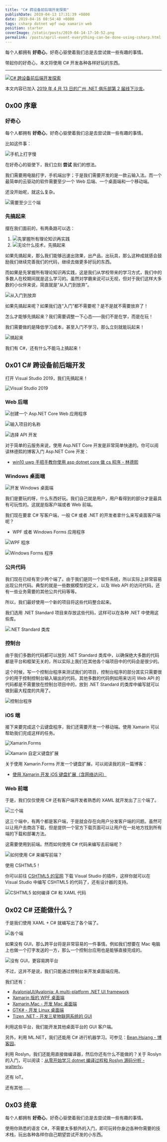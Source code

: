 ```yaml
---
title: "C# 跨设备前后端开发探索"
publishDate: 2019-04-13 17:31:39 +0800
date: 2019-04-16 08:54:48 +0800
tags: csharp dotnet wpf uwp xamarin web
position: starter
coverImage: /static/posts/2019-04-14-17-10-52.png
permalink: /posts/april-event-everything-can-be-done-using-csharp.html
---
```


每个人都拥有 **好奇心**，好奇心驱使着我们总是去尝试做一些有趣的事情。

带起你的好奇心，本文将使用 C# 开发各种各样好玩的东西。

---

[![C# 跨设备前后端开发探索](/static/posts/2019-04-14-17-10-52.png)](http://easinote.seewo.com/linkShare?id=7dc9e588977d4764b1ea1a4112716540)

本文内容已加入 [2019 年 4 月 13 日的广州 .NET 俱乐部第 2 届线下沙龙](https://github.com/guangzhou-dotnet-club/coursewares/tree/master/%E7%AC%AC2%E5%B1%8A%E7%BA%BF%E4%B8%8B%E6%B2%99%E9%BE%99%4020190413)。

<div id="toc"></div>

## 0x00 序章

### 好奇心

每个人都拥有 **好奇心**，好奇心驱使着我们总是去尝试做一些有趣的事情。

比如这件事：

![手机上打字慢](/static/posts/2019-04-14-17-22-55.png)

在好奇心的驱使下，我们立刻 **尝试** 我们的想法。

我们需要用电脑打字，手机端出字；于是我们需要开发的是一款云输入法。而一个最简单的云驱动的软件需要至少一个 Web 后端、一个桌面端和一个移动端。

还没开始呢，就这么复杂。

![需要至少三个端](/static/posts/2019-04-14-18-12-37.png)

### 先搞起来

摆在我们面前的，有两条路可以选：

1. ![先掌握所有理论知识再实践](/static/posts/2019-04-14-18-19-52.png)
1. ![无论什么技术，先搞起来](/static/posts/2019-04-14-18-20-13.png)

如果先搞起来，那么我们能够迅速出效果，出产品，出玩具，那么这种成就感会鼓励我们继续完善我们的代码，继续去做更多好玩的东西。

而如果是先掌握所有理论知识再实践，这是我们从学校带来的学习方式，我们中的多数人在校期间就是这么学习的。虽然对学霸来说可以无视，但对于我们这样大多数的小伙伴来说，简直就是“从入门到放弃”。

![从入门到放弃](/static/posts/2019-04-14-learn-and-give-up.gif)

如果先搞起来呢？如果我们连“入门”都不需要呢？是不是就不需要放弃了！

怎么才能够先搞起来？我们需要调整一下心态——我们不是在学，而是在玩！

我们需要做的是降低学习成本，甚至入门不学习，那么立刻就能玩起来！

![搞起来](/static/posts/2019-04-14-18-31-58.png)

我们有 C#，还有什么不能马上搞起来！

## 0x01 C# 跨设备前后端开发

打开 Visual Studio 2019，我们先搞起来！

![Visual Studio 2019](/static/posts/2019-04-14-18-33-07.png)

### Web 后端

![创建一个 Asp.NET Core Web 应用程序](/static/posts/2019-04-14-18-34-25.png)

![输入项目的名称](/static/posts/2019-04-14-18-34-30.png)

![选择 API 开发](/static/posts/2019-04-14-18-34-35.png)

对于简单的云服务来说，使用 Asp.NET Core 开发是非常简单快速的。你可以阅读林德熙的博客入门 Asp.NET Core 开发：

- [win10 uwp 手把手教你使用 asp dotnet core 做 cs 程序 - 林德熙](https://blog.lindexi.com/post/win10-uwp-%E6%89%8B%E6%8A%8A%E6%89%8B%E6%95%99%E4%BD%A0%E4%BD%BF%E7%94%A8-asp-dotnet-core-%E5%81%9A-cs-%E7%A8%8B%E5%BA%8F.html)

### Windows 桌面端

![开发 Windows 桌面端](/static/posts/2019-04-14-18-37-51.png)

我们是要玩的呀，什么东西好玩。我们自己就是用户，用户看得到的部分才是最具有可玩性的。这就是指客户端或者 Web 前端。

我们现在要拿 C# 写客户端，一般 C# 或者 .NET 的开发者拿什么来写桌面客户端呢？

- WPF 或者 Windows Forms 应用程序

![WPF 程序](/static/posts/2019-04-14-18-47-01.png)

![Windows Forms 程序](/static/posts/2019-04-14-18-47-06.png)

### 公共代码

我们现在已经有至少两个端了。由于我们是同一个软件系统，所以实际上非常容易出现公共代码。典型的就是一些数据模型的定义，以及 Web API 的访问代码，还有一些业务需要的其他公共代码等等。

所以，我们最好使用一个新的项目将这些代码整合起来。

我们选用 .NET Standard 项目来存放这些代码，这样可以在各种 .NET 中使用这些库。

![.NET Standard 类库](/static/posts/2019-04-14-18-50-07.png)

### 控制台

由于我们多数的代码都可以放到 .NET Standard 类库中，以确保绝大多数的代码都是平台和框架无关的，所以实际上我们在其他各个端项目中的代码会是很少的。

这个时候，写一个控制台程序来测试我们的项目，控制台程序的部分其实只需要很少的用于控制控制台输入输出的代码，其他多数的代码例如用来访问 Web API 的代码都是不需要放在控制台项目中的，放到 .NET Standard 的类库中编写就可以做到最大程度的共用了。

![控制台程序](/static/posts/2019-04-14-18-50-24.png)

### iOS 端

接下来要完成这个云键盘程序，我们还需要开发一个移动端。使用 Xamarin 可以帮助我们完成这样的任务。

![Xamarin.Forms](/static/posts/2019-04-14-18-52-54.png)

![Xamarin 自定义键盘扩展](/static/posts/2019-04-14-18-53-09.png)

关于使用 Xamarin.Forms 开发一个键盘扩展，可以阅读我的另一篇博客：

- [使用 Xamarin 开发 iOS 键盘扩展（含网络访问）](/post/develop-ios-keyboard-extension-using-xamarin)

### Web 前端

于是，我们仅仅使用 C# 还有客户端开发者熟悉的 XAML 就开发出了三个端了。

![三个端](/static/posts/2019-04-14-18-55-17.png)

这三个端中，有两个都是客户端，于是就会存在向用户分发客户端的问题。虽然可以让用户去商店下载，但是提供一个官方下载页面可以让用户在一处地方找到所有端的下载和部署方法。

这需要使用到前端。然而如何使用 C# 代码来编写去前端呢？

![如何使用 C# 来编写前端？](/static/posts/2019-04-14-18-57-35.png)

使用 CSHTML5！

你可以前往 [CSHTML5 的官网](http://www.cshtml5.com/) 下载 Visual Studio 的插件，这样你就可以在 Visual Studio 中编写 CSHTML5 的代码了，还有设计器的支持。

![CSHTML5 如何编译 C# 和 XAML 代码](/static/posts/2019-04-14-18-59-14.png)

## 0x02 C# 还能做什么？

于是我们使用 XAML + C# 就编写出了各个端了。

![各个端](/static/posts/2019-04-14-19-00-57.png)

如果没有 GUI，那么跨平台将是非常容易的一件事情。例如我们想要在 Mac 电脑上也做一个打字发送的一方，那么一个控制台应用也是能够直接完成的。

![没有 GUI，更容易跨平台](/static/posts/2019-04-15-08-09-34.png)

不过，这并不是说，我们只能通过控制台来开发桌面端应用。

我们还有：

- [AvaloniaUI/Avalonia: A multi-platform .NET UI framework](https://github.com/AvaloniaUI/Avalonia)
- [Xamarin 版的 WPF 桌面端](https://docs.microsoft.com/en-us/xamarin/xamarin-forms/platform/other/wpf)
- [Xamarin.Mac - 开发 Mac 桌面端](https://docs.microsoft.com/en-us/xamarin/mac/)
- [GTK# - 开发 Linux 桌面端](https://docs.microsoft.com/en-us/xamarin/xamarin-forms/platform/other/gtk?tabs=windows)
- [Tizen .NET - 开发三星物联网系统的 GUI](https://docs.microsoft.com/en-us/xamarin/xamarin-forms/platform/other/tizen)

利用这些平台，我们能开发其他桌面平台的 GUI 客户端。

另外，利用 ML.NET，我们还能用 C# 进行机器学习。可参见：[Bean.Hsiang - 博客园](http://www.cnblogs.com/BeanHsiang/)。

利用 Roslyn，我们还能用直接做编译器，然后你还有什么不能做的？关于 Roslyn 的入门，可以阅读：[从零开始学习 dotnet 编译过程和 Roslyn 源码分析 - walterlv](/post/posts-for-learning-dotnet-build-nuget-roslyn)。

还有 IoT。

还有其他……

## 0x03 终章

每个人都拥有 **好奇心**，好奇心驱使着我们总是去尝试做一些有趣的事情。

使用你熟悉的语言 C#，不需要太多额外的入门，即可玩转你身边各种你需要的技术栈，玩出各种各样你自己期望尝试开发的小东西。


